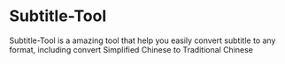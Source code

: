 # Subtitle-Tool
Subtitle-Tool is a amazing tool that help you easily convert subtitle to any format, including convert Simplified Chinese to Traditional Chinese
